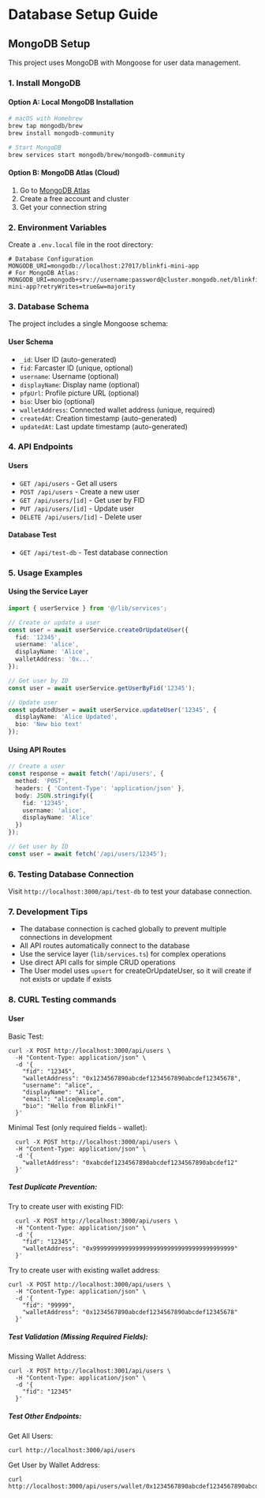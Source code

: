 # Database Setup Guide

## MongoDB Setup

This project uses MongoDB with Mongoose for user data management.

### 1. Install MongoDB

#### Option A: Local MongoDB Installation
```bash
# macOS with Homebrew
brew tap mongodb/brew
brew install mongodb-community

# Start MongoDB
brew services start mongodb/brew/mongodb-community
```

#### Option B: MongoDB Atlas (Cloud)
1. Go to [MongoDB Atlas](https://www.mongodb.com/atlas)
2. Create a free account and cluster
3. Get your connection string

### 2. Environment Variables

Create a `.env.local` file in the root directory:

```env
# Database Configuration
MONGODB_URI=mongodb://localhost:27017/blinkfi-mini-app
# For MongoDB Atlas:
MONGODB_URI=mongodb+srv://username:password@cluster.mongodb.net/blinkfi-mini-app?retryWrites=true&w=majority
```

### 3. Database Schema

The project includes a single Mongoose schema:

#### User Schema
- `_id`: User ID (auto-generated)
- `fid`: Farcaster ID (unique, optional)
- `username`: Username (optional)
- `displayName`: Display name (optional)
- `pfpUrl`: Profile picture URL (optional)
- `bio`: User bio (optional)
- `walletAddress`: Connected wallet address (unique, required)
- `createdAt`: Creation timestamp (auto-generated)
- `updatedAt`: Last update timestamp (auto-generated)

### 4. API Endpoints

#### Users
- `GET /api/users` - Get all users
- `POST /api/users` - Create a new user
- `GET /api/users/[id]` - Get user by FID
- `PUT /api/users/[id]` - Update user
- `DELETE /api/users/[id]` - Delete user

#### Database Test
- `GET /api/test-db` - Test database connection

### 5. Usage Examples

#### Using the Service Layer
```typescript
import { userService } from '@/lib/services';

// Create or update a user
const user = await userService.createOrUpdateUser({
  fid: '12345',
  username: 'alice',
  displayName: 'Alice',
  walletAddress: '0x...'
});

// Get user by ID
const user = await userService.getUserByFid('12345');

// Update user
const updatedUser = await userService.updateUser('12345', {
  displayName: 'Alice Updated',
  bio: 'New bio text'
});
```

#### Using API Routes
```typescript
// Create a user
const response = await fetch('/api/users', {
  method: 'POST',
  headers: { 'Content-Type': 'application/json' },
  body: JSON.stringify({
    fid: '12345',
    username: 'alice',
    displayName: 'Alice'
  })
});

// Get user by ID
const user = await fetch('/api/users/12345');
```

### 6. Testing Database Connection

Visit `http://localhost:3000/api/test-db` to test your database connection.

### 7. Development Tips

- The database connection is cached globally to prevent multiple connections in development
- All API routes automatically connect to the database
- Use the service layer (`lib/services.ts`) for complex operations
- Use direct API calls for simple CRUD operations
- The User model uses `upsert` for createOrUpdateUser, so it will create if not exists or update if exists

### 8. CURL Testing commands

#### User

Basic Test:
```shell
curl -X POST http://localhost:3000/api/users \
  -H "Content-Type: application/json" \
  -d '{
    "fid": "12345",
    "walletAddress": "0x1234567890abcdef1234567890abcdef12345678",
    "username": "alice",
    "displayName": "Alice",
    "email": "alice@example.com",
    "bio": "Hello from BlinkFi!"
  }'
```

Minimal Test (only required fields - wallet):
```shell
  curl -X POST http://localhost:3000/api/users \
  -H "Content-Type: application/json" \
  -d '{
    "walletAddress": "0xabcdef1234567890abcdef1234567890abcdef12"
  }'
```

##### Test Duplicate Prevention:

Try to create user with existing FID:
```shell
  curl -X POST http://localhost:3000/api/users \
  -H "Content-Type: application/json" \
  -d '{
    "fid": "12345",
    "walletAddress": "0x9999999999999999999999999999999999999999"
  }'
```

Try to create user with existing wallet address:
```shell
curl -X POST http://localhost:3000/api/users \
  -H "Content-Type: application/json" \
  -d '{
    "fid": "99999",
    "walletAddress": "0x1234567890abcdef1234567890abcdef12345678"
  }'
```

##### Test Validation (Missing Required Fields):

Missing Wallet Address:
```shell
curl -X POST http://localhost:3001/api/users \
  -H "Content-Type: application/json" \
  -d '{
    "fid": "12345"
  }'
```

##### Test Other Endpoints:

Get All Users:
``` shell
curl http://localhost:3000/api/users
```

Get User by Wallet Address:
``` shell
curl http://localhost:3000/api/users/wallet/0x1234567890abcdef1234567890abcdef12345678
```